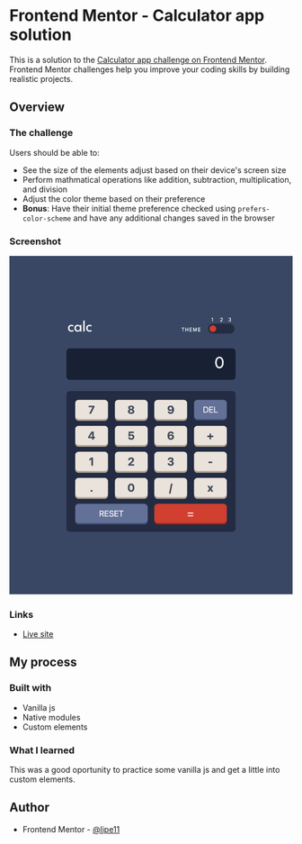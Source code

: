 # Frontend Mentor - Calculator app solution

This is a solution to the [Calculator app challenge on Frontend Mentor](https://www.frontendmentor.io/challenges/calculator-app-9lteq5N29). Frontend Mentor challenges help you improve your coding skills by building realistic projects.

## Overview

### The challenge

Users should be able to:

- See the size of the elements adjust based on their device's screen size
- Perform mathmatical operations like addition, subtraction, multiplication, and division
- Adjust the color theme based on their preference
- **Bonus**: Have their initial theme preference checked using `prefers-color-scheme` and have any additional changes saved in the browser

### Screenshot

![](./images/screenshot.png)

### Links

- [Live site]()

## My process

### Built with

- Vanilla js
- Native modules
- Custom elements

### What I learned

This was a good oportunity to practice some vanilla js and get a little into custom elements.

## Author

- Frontend Mentor - [@lipe11](https://www.frontendmentor.io/profile/lipe11)
